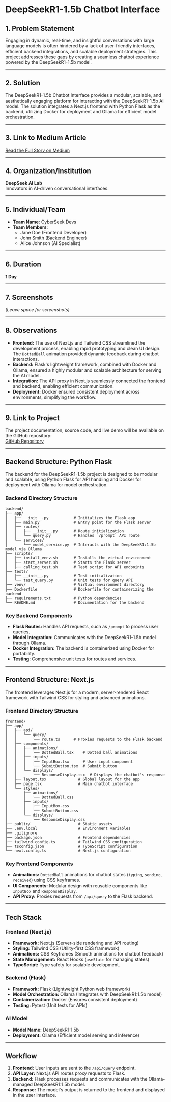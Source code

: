 # DeepSeekR1-1.5b Chatbot Interface

## 1. Problem Statement
Engaging in dynamic, real-time, and insightful conversations with large language models is often hindered by a lack of user-friendly interfaces, efficient backend integrations, and scalable deployment strategies. This project addresses these gaps by creating a seamless chatbot experience powered by the DeepSeekR1-1.5b model.

---

## 2. Solution
The DeepSeekR1-1.5b Chatbot Interface provides a modular, scalable, and aesthetically engaging platform for interacting with the DeepSeekR1-1.5b AI model. The solution integrates a Next.js frontend with Python Flask as the backend, utilizing Docker for deployment and Ollama for efficient model orchestration.

---

## 3. Link to Medium Article
[Read the Full Story on Medium](#)

---

## 4. Organization/Institution
**DeepSeek AI Lab**  
Innovators in AI-driven conversational interfaces.

---

## 5. Individual/Team
- **Team Name**: CyberSeek Devs
- **Team Members**:
  - Jane Doe (Frontend Developer)  
  - John Smith (Backend Engineer)  
  - Alice Johnson (AI Specialist)  

---

## 6. Duration
**1 Day**

---

## 7. Screenshots
*(Leave space for screenshots)*

---

## 8. Observations
- **Frontend:** The use of Next.js and Tailwind CSS streamlined the development process, enabling rapid prototyping and clean UI design. The `DottedBall` animation provided dynamic feedback during chatbot interactions.  
- **Backend:** Flask's lightweight framework, combined with Docker and Ollama, ensured a highly modular and scalable architecture for serving the AI model.  
- **Integration:** The API proxy in Next.js seamlessly connected the frontend and backend, enabling efficient communication.  
- **Deployment:** Docker ensured consistent deployment across environments, simplifying the workflow.

---

## 9. Link to Project
The project documentation, source code, and live demo will be available on the GitHub repository:  
[GitHub Repository](#)

---

## Backend Structure: Python Flask
The backend for the DeepSeekR1-1.5b project is designed to be modular and scalable, using Python Flask for API handling and Docker for deployment with Ollama for model orchestration.

### Backend Directory Structure
```
backend/
├── app/
│   ├── __init__.py           # Initializes the Flask app
│   ├── main.py               # Entry point for the Flask server
│   ├── routes/
│   │   ├── __init__.py       # Route initialization
│   │   └── query.py          # Handles `/prompt` API route
│   └── services/
│       └── model_service.py  # Interacts with the DeepSeekR1:1.5b model via Ollama
├── scripts/
│   ├── install_venv.sh       # Installs the virtual environment
│   ├── start_server.sh       # Starts the Flask server
│   ├── calling_test.sh       # Test script for API endpoints
├── tests/
│   ├── __init__.py           # Test initialization
│   └── test_query.py         # Unit tests for query API
├── venv/                     # Virtual environment directory
├── Dockerfile                # Dockerfile for containerizing the backend
├── requirements.txt          # Python dependencies
└── README.md                 # Documentation for the backend
```

### Key Backend Components
- **Flask Routes:** Handles API requests, such as `/prompt` to process user queries.
- **Model Integration:** Communicates with the DeepSeekR1-1.5b model through Ollama.
- **Docker Integration:** The backend is containerized using Docker for portability.
- **Testing:** Comprehensive unit tests for routes and services.

---

## Frontend Structure: Next.js
The frontend leverages Next.js for a modern, server-rendered React framework with Tailwind CSS for styling and advanced animations.

### Frontend Directory Structure
```
frontend/
├── app/
│   ├── api/
│   │   └── query/
│   │       └── route.ts      # Proxies requests to the Flask backend
│   ├── components/
│   │   ├── animations/
│   │   │   └── DottedBall.tsx    # Dotted ball animations
│   │   ├── inputs/
│   │   │   ├── InputBox.tsx      # User input component
│   │   │   └── SubmitButton.tsx  # Submit button
│   │   └── displays/
│   │       └── ResponseDisplay.tsx  # Displays the chatbot's response
│   ├── layout.tsx              # Global layout for the app
│   ├── page.tsx                # Main chatbot interface
│   └── styles/
│       ├── animations/
│       │   └── DottedBall.css
│       ├── inputs/
│       │   ├── InputBox.css
│       │   └── SubmitButton.css
│       └── displays/
│           └── ResponseDisplay.css
├── public/                     # Static assets
├── .env.local                  # Environment variables
├── .gitignore
├── package.json                # Frontend dependencies
├── tailwind.config.ts          # Tailwind CSS configuration
├── tsconfig.json               # TypeScript configuration
└── next.config.ts              # Next.js configuration
```

### Key Frontend Components
- **Animations:** `DottedBall` animations for chatbot states (`typing`, `sending`, `received`) using CSS keyframes.
- **UI Components:** Modular design with reusable components like `InputBox` and `ResponseDisplay`.
- **API Proxy:** Proxies requests from `/api/query` to the Flask backend.

---

## Tech Stack

### **Frontend (Next.js)**
- **Framework:** Next.js (Server-side rendering and API routing)
- **Styling:** Tailwind CSS (Utility-first CSS framework)
- **Animations:** CSS Keyframes (Smooth animations for chatbot feedback)
- **State Management:** React Hooks (`useState` for managing states)
- **TypeScript:** Type safety for scalable development.

### **Backend (Flask)**
- **Framework:** Flask (Lightweight Python web framework)
- **Model Orchestration:** Ollama (Integrates with DeepSeekR1:1.5b model)
- **Containerization:** Docker (Ensures consistent deployment)
- **Testing:** Pytest (Unit tests for APIs)

### **AI Model**
- **Model Name:** DeepSeekR1:1.5b
- **Deployment:** Ollama (Efficient model serving and inference)

---

## Workflow
1. **Frontend:** User inputs are sent to the `/api/query` endpoint.
2. **API Layer:** Next.js API routes proxy requests to Flask.
3. **Backend:** Flask processes requests and communicates with the Ollama-managed DeepSeekR1:1.5b model.
4. **Response:** The model's output is returned to the frontend and displayed in the user interface.

